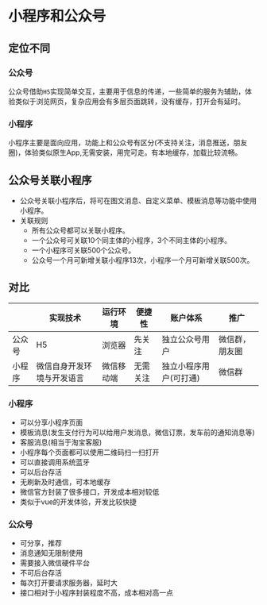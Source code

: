 # 小程序和公众号

## 定位不同

### 公众号

公众号借助`H5`实现简单交互，主要用于信息的传递，一些简单的服务为辅助，体验类似于浏览网页，复杂应用会有多层页面跳转，没有缓存，打开会有延时。

### 小程序

小程序主要是面向应用，功能上和公众号有区分(不支持关注，消息推送，朋友圈)，体验类似原生App,无需安装，用完可走。有本地缓存，加载比较流畅。

## 公众号关联小程序

- 公众号关联小程序后，将可在图文消息、自定义菜单、模板消息等功能中使用小程序。
- 关联规则
  - 所有公众号都可以关联小程序。
  - 一个公众号可关联10个同主体的小程序，3个不同主体的小程序。
  - 一个小程序可关联500个公众号。
  - 公众号一个月可新增关联小程序13次，小程序一个月可新增关联500次。

## 对比

|        | 实现技术                   | 运行环境   | 便捷性   | 账户体系               | 推广           |
| ------ | -------------------------- | ---------- | -------- | ---------------------- | -------------- |
| 公众号 | H5                         | 浏览器     | 先关注   | 独立公众号用户         | 微信群，朋友圈 |
| 小程序 | 微信自身开发环境与开发语言 | 微信移动端 | 无需关注 | 独立小程序用户(可打通) | 微信群         |

### 小程序

- 可以分享小程序页面
- 模板消息(发生支付行为可以给用户发消息，微信订票，发车前的通知消息等)
- 客服消息(相当于淘宝客服)
- 小程序每个页面都可以使用二维码扫一扫打开
- 可以直接调用系统蓝牙
- 可以后台存活
- 无刷新及时通信，可本地缓存
- 微信官方封装了很多接口，开发成本相对较低
- 类似于vue的开发体验，开发比较快捷

### 公众号

- 可分享，推荐
- 消息通知无限制使用
- 需要接入微信硬件平台
- 不可后台存活
- 每次打开要请求服务器，延时大
- 接口相对于小程序封装程度不高，成本相对高一点
